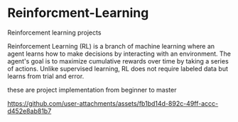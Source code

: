 # Reinforcment-Learning
Reinforcement learning projects

Reinforcement Learning (RL) is a branch of machine learning where an agent learns how to make decisions by interacting with an environment. The agent's goal is to maximize cumulative rewards over time by taking a series of actions. Unlike supervised learning, RL does not require labeled data but learns from trial and error.

these are project implementation from beginner to master



https://github.com/user-attachments/assets/fb1bd14d-892c-49ff-accc-d452e8ab81b7

